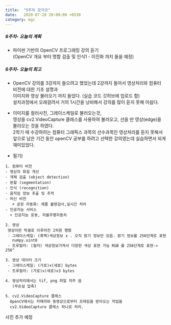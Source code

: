 ```yaml
---
title:  "5주차 모각코"
date:   2020-07-20 20:00:00 +0530
category: mgc
---
```



##### 6주차- 오늘의 계획
- 파이썬 기반의 OpenCV 프로그래밍 강의 듣기  
  (OpenCV 개요 부터 명함 검출 및 인식1 - 이진화 까지 들을 예정)


##### 6주차- 오늘의 회고
- OpenCV 강의를 3강까지 들으려고 했었는데 2강까지 들어서 영상처리와 컴퓨터 비전에 대한 기초 설명과  
  이미지와 영상 불러오기 까지 들었다. (실습 코드 깃허브에 업로드 함)  
  설치과정에서 오래걸려서 거의 1시간을 낭비해서 강의를 많이 듣지 못해 아쉽다.
  
- 이미지를 컬러사진, 그레이스케일로 불러오는것,  
  영상을 cv2.VideoCapture 클래스를 사용하여 불러오고, 선을 딴 영상(edge)을 불러오는 것을 하였다.  
  2학기 때 수강하려는 컴퓨터 그래픽스 과목의 선수과목인 영상처리를 듣지 못해서  
  앞으로 남은 기간 동안 openCV 공부를 하려고 선택한 강의였는데 실습하면서 되게 재미있었다.  
  
- 필기)  
```  
1. 컴퓨터 비전
- 영상의 화질 개선
- 객체 검출 (object detection)
- 분할 (segmentation)
- 인식 (recognition)
- 움직임 정보 추출 및 추적 
- 머신 비전
   + 공장 자동화: 제품 불량검사,실시간 처리
- 인공지능 서비스
  + 인공지능 로봇, 자율주행자동차

2. 영상
 영상이란 픽셀로 이루어진 2차원 행렬
 - 그레이스케일: (흑백)색상정보 x . 오직 밝기 정보만 있음. 밝기 정보를 256단계로 표현  
   numpy.uint8  
 - 트루컬러: (컬러) 색상정보가져서 다양한 색상 표현 가능 RGB 를 256단계로 표현-> 256^

3. 영상 데이터 크기
 - 그레이스케일: (가로)x(세로) bytes
 - 트루컬러: (가로)x(세로)x3 bytes

4. 영상처리에서는 tif, png 파일 자주 씀  
   (무손실 압축)  

5. cv2.VideoCapture 클래스
  OpenCV에서는 카메라와 동영상으로부터 프레임을 받아오는 작업을  
  cv2.VideoCapture 클래스 하나로 처리.  
```  

사진 추가 예정

  
    

